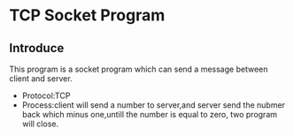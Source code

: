 # TCP Socket Program

## Introduce
This program is a socket program which can send a message between client and server.

 * Protocol:TCP
 * Process:client will send a number to server,and server send the nubmer back which minus one,untill the number is equal to zero, two program will close.
